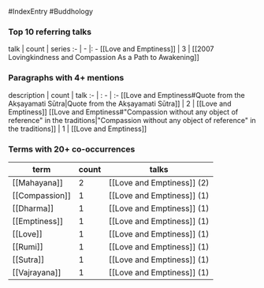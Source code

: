 #IndexEntry #Buddhology

### Top 10 referring talks
talk | count | series
:- | - |: -
[[Love and Emptiness]] | 3 | [[2007 Lovingkindness and Compassion As a Path to Awakening]]

### Paragraphs with 4+ mentions
description | count | talk
:- | : - | :-
[[Love and Emptiness#Quote from the Akṣayamati Sūtra\|Quote from the Akṣayamati Sūtra]] | 2 | [[Love and Emptiness]]
[[Love and Emptiness#"Compassion without any object of reference" in the traditions\|"Compassion without any object of reference" in the traditions]] | 1 | [[Love and Emptiness]]

### Terms with 20+ co-occurrences
term | count | talks
-|-|-
[[Mahayana]] | 2 | <span class="counts">[[Love and Emptiness]] (2)</span> 
[[Compassion]] | 1 | <span class="counts">[[Love and Emptiness]] (1)</span> 
[[Dharma]] | 1 | <span class="counts">[[Love and Emptiness]] (1)</span> 
[[Emptiness]] | 1 | <span class="counts">[[Love and Emptiness]] (1)</span> 
[[Love]] | 1 | <span class="counts">[[Love and Emptiness]] (1)</span> 
[[Rumi]] | 1 | <span class="counts">[[Love and Emptiness]] (1)</span> 
[[Sutra]] | 1 | <span class="counts">[[Love and Emptiness]] (1)</span> 
[[Vajrayana]] | 1 | <span class="counts">[[Love and Emptiness]] (1)</span> 

